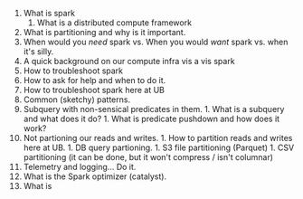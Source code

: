 1. What is spark
    1. What is a distributed compute framework
1. What is partitioning and why is it important.
1. When would you *need* spark vs. When you would *want* spark vs. when it's silly.
1. A quick background on our compute infra vis a vis spark
1. How to troubleshoot spark
1. How to ask for help and when to do it.
  1. How to troubleshoot spark here at UB
1. Common (sketchy) patterns.
  1. Subquery with non-sensical predicates in them.
    1. What is a subquery and what does it do?
    1. What is predicate pushdown and how does it work?
  1. Not partioning our reads and writes.
    1. How to partition reads and writes here at UB.
    1. DB query partioning.
    1. S3 file partitioning (Parquet)
    1. CSV partitioning (it can be done, but it won't compress / isn't columnar)
1. Telemetry and logging... Do it.
1. What is the Spark optimizer (catalyst).
1. What is 
